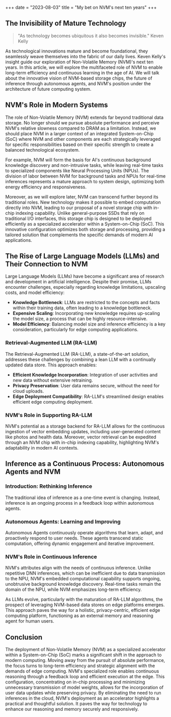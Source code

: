 +++
date = "2023-08-03"
title = "My bet on NVM's next ten years"
+++


## The Invisibility of Mature Technology

> "As technology becomes ubiquitous it also becomes invisible." Keven Kelly

As technological innovations mature and become foundational, they seamlessly weave themselves into the fabric of our daily lives.
Keven Kelly's insight guide our exploration of Non-Volatile Memory (NVM)'s next ten years.
In this article, we will explore the multifaceted role of NVM to enable long-term efficiency and continuous learning in the age of AI.  We will talk about the innovative vision of NVM-based storage chips, the future of inference through autonomous agents, and NVM's position under the architecture of future computing system.


## NVM's Role in Modern Systems

The role of Non-Volatile Memory (NVM) extends far beyond traditional data storage. 
No longer should we pursue absolute performance and perceive NVM's relative slowness compared to DRAM as a limitation.  Instead, we should place NVM in a larger context of an integrated System-on-Chip (SoC) where NVM and other components are each strategically leveraged for specific responsibilities based on their specific strength to create a balanced technological ecosystem.

For example, NVM will form the basis for AI's continuous background knowledge discovery and non-intrusive tasks, while leaving real-time tasks to specialized components like Neural Processing Units (NPUs). The division of labor between NVM for background tasks and NPUs for real-time inferences represents a mature approach to system design, optimizing both energy efficiency and responsiveness.

Moreover, as we will explore later, NVM can transcend further beyond its traditional roles. New technology makes it possible to embed computation directly into NVM, leading to our proposal of a novel storage chip with in-chip indexing capability. Unlike general-purpose SSDs that rely on traditional I/O interfaces, this storage chip is designed to be deployed efficiently as a specialized accelerator within a System-on-Chip (SoC). This innovative configuration optimizes both storage and processing, providing a tailored solution that complements the specific demands of modern AI applications.



## The Rise of Large Language Models (LLMs) and Their Connection to NVM

Large Language Models (LLMs) have become a significant area of research and development in artificial intelligence.  Despite their promise, LLMs encounter challenges, especially regarding knowledge limitations, upscaling costs, and model efficiency:

- **Knowledge Bottleneck**: LLMs are restricted to the concepts and facts within their training data, often leading to a knowledge bottleneck.
- **Expensive Scaling**: Incorporating new knowledge requires up-scaling the model size, a process that can be highly resource-intensive.
- **Model Efficiency**: Balancing model size and inference efficiency is a key consideration, particularly for edge computing applications.


### Retrieval-Augmented LLM (RA-LLM)

The Retrieval-Augmented LLM (RA-LLM), a state-of-the-art solution, addresses these challenges by combining a lean LLM with a continually updated data store. This approach enables:

- **Efficient Knowledge Incorporation**: Integration of user activities and new data without extensive retraining.
- **Privacy Preservation**: User data remains secure, without the need for cloud uploads.
- **Edge Deployment Compatibility**: RA-LLM's streamlined design enables efficient edge computing deployment.

### NVM's Role in Supporting RA-LLM

NVM's potential as a storage backend for RA-LLM allows for the continuous ingestion of vector embedding updates, including user-generated content like photos and health data. Moreover, vector retrieval can be expedited through an NVM chip with in-chip indexing capability, highlighting NVM's adaptability in modern AI contexts.

## Inference as a Continuous Process: Autonomous Agents and NVM

### Introduction: Rethinking Inference

The traditional idea of inference as a one-time event is changing. Instead, inference is an ongoing process in a feedback loop within autonomous agents.

### Autonomous Agents: Learning and Improving

Autonomous Agents continuously operate algorithms that learn, adapt, and proactively respond to user needs. These agents transcend static computation, offering dynamic engagement and iterative improvement.

### NVM's Role in Continuous Inference

NVM's attributes align with the needs of continuous inference. Unlike repetitive DNN inferences, which can be inefficient due to data transmission to the NPU, NVM's embedded computational capability supports ongoing, unobtrusive background knowledge discovery. Real-time tasks remain the domain of the NPU, while NVM emphasizes long-term efficiency.

As LLMs evolve, particularly with the maturation of RA-LLM algorithms, the prospect of leveraging NVM-based data stores on edge platforms emerges. This approach paves the way for a holistic, privacy-centric, efficient edge computing platform, functioning as an external memory and reasoning agent for human users.

## Conclusion

The deployment of Non-Volatile Memory (NVM) as a specialized accelerator within a System-on-Chip (SoC) marks a significant shift in the approach to modern computing. Moving away from the pursuit of absolute performance, the focus turns to long-term efficiency and strategic alignment with the demands of edge computing. NVM's specialized role enables continuous reasoning through a feedback loop and efficient execution at the edge. This configuration, concentrating on in-chip processing and minimizing unnecessary transmission of model weights, allows for the incorporation of user data updates while preserving privacy. By eliminating the need to run inferences in the cloud, NVM's deployment as an accelerator highlights a practical and thoughtful solution. It paves the way for technology to enhance our reasoning and memory securely and responsively.